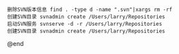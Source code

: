 
    删除SVN版本信息 find . -type d -name ".svn"|xargs rm -rf
    创建SVN目录 svnadmin create /Users/larry/Repositories
    启动SVN服务 svnserve -d -r /Users/larry/Repositories
    创建SVN目录 svnadmin create /Users/larry/Repositories

@end
